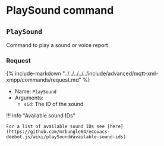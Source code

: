 # PlaySound command

## `PlaySound`

Command to play a sound or voice report

### Request

{%
include-markdown "../../../../../include/advanced/mqtt-xml-xmpp/commands/request.md"
%}

- Name: `PlaySound`
- Arguments:
  - `sid`: The ID of the sound

!!! info "Available sound IDs"

    For a list of available sound IDs see [here](https://github.com/mrbungle64/ecovacs-deebot.js/wiki/playSound#available-sound-ids)
